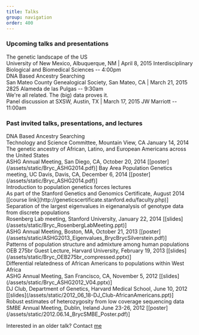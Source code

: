 ```yaml
---
title: Talks
group: navigation
order: 400
---
```



### Upcoming talks and presentations
<div class="title">The genetic landscape of the US</div>
University of New Mexico, Albuquerque, NM | April 8, 2015
Interdisciplinary Biological and Biomedical Sciences -- 4:00pm

<div class="title">DNA Based Ancestry Searching</div>
San Mateo County Genealogical Society, San Mateo, CA | March 21, 2015
2825 Alameda de las Pulgas -- 9:30am

<div class="title">We're all related. The (big) data proves it.</div>
Panel discussion at SXSW, Austin, TX | March 17, 2015
JW Marriott -- 11:00am

### Past invited talks, presentations, and lectures

<div class="title">DNA Based Ancestry Searching</div>
Technology and Science Committee, Mountain View, CA January 14, 2014

<div class="title">The genetic ancestry of African, Latino, and European Americans across the United States</div>
ASHG Annual Meeting, San Diego, CA, October 20, 2014 
[[poster](/assets/static/Bryc_ASHG2014.pdf)]  
Bay Area Population Genetics meeting, UC Davis, Davis, CA, December 6, 2014 [[poster](/assets/static/Bryc_ASHG2014.pdf)]

<div class="title">Introduction to population genetics forces lectures</div>
As part of the Stanford Genetics and Genomics Certificate, August 2014 
[[course link](http://geneticscertificate.stanford.edu/faculty.php)]

<div class="title">Separation of the largest eigenvalues in eigenanalysis of genotype 
data from discrete populations</div>
Rosenberg Lab meeting, Stanford University, January 22, 2014 
[[slides](/assets/static/Bryc_RosenbergLabMeeting.ppt)]
<br/>ASHG Annual Meeting, Boston, MA, October 21, 2013 
[[poster](/assets/static/ASHG2013_Eigenvalues_BrycBrycSilverstein.pdf)]

<div class="title">Patterns of population structure and admixture among human 
populations</div>
OEB 275br Guest Lecture, Harvard University, February 19, 2013 
[[slides](/assets/static/Bryc_OEB275br_compressed.pptx)]

<div class="title">Differential relatedness of African Americans to populations within
West Africa</div>
ASHG Annual Meeting, San Francisco, CA, November 5, 2012 
[[slides](/assets/static/Bryc_ASHG2012_V04.pptx)]
<br/>DJ Club, Department of Genetics, Harvard Medical School, June 10, 2012 
[[slides](/assets/static/2012_06_18-DJ_Club-AfricanAmericans.ppt)]

<div class="title">Robust estimates of heterozygosity from low coverage sequencing 
data</div>
SMBE Annual Meeting, Dublin, Ireland June 23-26, 2012 
[[poster](/assets/static/2012.06.14_BrycSMBE_Poster.pdf)]

Interested in an older talk? Contact [me](/contact/)
